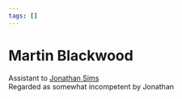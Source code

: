 ```yaml
---
tags: []
---
```

# Martin Blackwood   
   
Assistant to [Jonathan Sims](../Characters/Jonathan%20Sims.md)   
Regarded as somewhat incompetent by Jonathan 